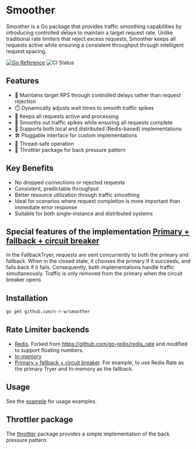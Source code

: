 # Smoother

Smoother is a Go package that provides traffic smoothing capabilities by introducing controlled delays to maintain a target request rate. Unlike traditional rate limiters that reject excess requests, Smoother keeps all requests active while ensuring a consistent throughput through intelligent request spacing.

[![Go Reference](https://pkg.go.dev/badge/github.com/n-r-w/smoother.svg)](https://pkg.go.dev/github.com/n-r-w/smoother)
![CI Status](https://github.com/n-r-w/smoother/actions/workflows/go.yml/badge.svg)

## Features

- 🎯 Maintains target RPS through controlled delays rather than request rejection
- ⏱️ Dynamically adjusts wait times to smooth traffic spikes
- 🔄 Keeps all requests active and processing
- 🌊 Smooths out traffic spikes while ensuring all requests complete
- 📡 Supports both local and distributed (Redis-based) implementations
- 🛠️ Pluggable interface for custom implementations
- 🔌 Thread-safe operation
- 🚦 Throttler package for back pressure pattern

## Key Benefits

- No dropped connections or rejected requests
- Consistent, predictable throughput
- Better resource utilization through traffic smoothing
- Ideal for scenarios where request completion is more important than immediate error response
- Suitable for both single-instance and distributed systems

## Special features of the implementation [Primary + fallback + circuit breaker](./fallback_tryer.go)

In the FallbackTryer, requests are sent concurrently to both the primary and fallback.
When in the closed state, it chooses the primary if it succeeds, and falls back if it fails.
Consequently, both implementations handle traffic simultaneously.
Traffic is only removed from the primary when the circuit breaker opens

## Installation

```bash
go get github.com/n-r-w/smoother
```

## Rate Limiter backends

- [Redis](./redisrate). Forked from <https://github.com/go-redis/redis_rate> and modified to support floating numbers.
- [In-memory](./local_tryer.go)
- [Primary + fallback + circuit breaker](./fallback_tryer.go). For example, to use Redis Rate as the primary Tryer and In-memory as the fallback.

## Usage

See the [example](./example/main.go) for usage examples.

## Throttler package

The [throttler](./throttler/throttler.go) package provides a simple implementation of the back pressure pattern.
